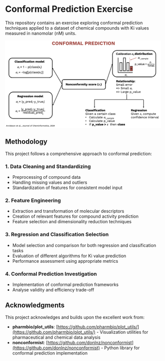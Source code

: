 # Conformal Prediction Exercise

This repository contains an exercise exploring conformal prediction techniques applied to a dataset of chemical compounds with Ki values measured in nanomolar (nM) units.

<p align="center">
  <img src="images/cover.png" alt="Alt text" width="700">
</p>

## Methodology

This project follows a comprehensive approach to conformal prediction:

### 1. Data Cleaning and Standardizing
- Preprocessing of compound data
- Handling missing values and outliers
- Standardization of features for consistent model input

### 2. Feature Engineering
- Extraction and transformation of molecular descriptors
- Creation of relevant features for compound activity prediction
- Feature selection and dimensionality reduction techniques

### 3. Regression and Classification Selection
- Model selection and comparison for both regression and classification tasks
- Evaluation of different algorithms for Ki value prediction
- Performance assessment using appropriate metrics

### 4. Conformal Prediction Investigation
- Implementation of conformal prediction frameworks
- Analyse validity and efficiency trade-off


## Acknowledgments

This project acknowledges and builds upon the excellent work from:

- **pharmbio/plot_utils**: [https://github.com/pharmbio/plot_utils/](https://github.com/pharmbio/plot_utils/) - Visualization utilities for pharmaceutical and chemical data analysis
- **nonconformist**: [https://github.com/donlnz/nonconformist](https://github.com/donlnz/nonconformist) - Python library for conformal prediction implementation

